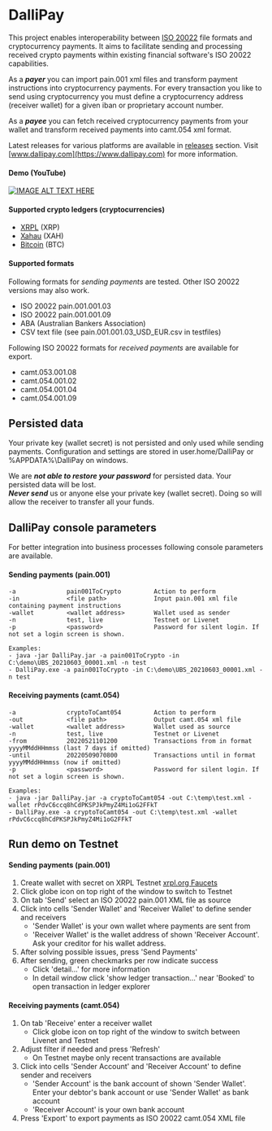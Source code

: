 ﻿# DalliPay

This project enables interoperability between [ISO 20022](https://www.iso20022.org) file formats and cryptocurrency payments. It aims to facilitate sending and processing received crypto payments within existing financial software's ISO 20022 capabilities.

As a ***payer*** you can import pain.001 xml files and transform payment instructions into cryptocurrency payments. For every transaction you like to send using cryptocurrency you must define a cryptocurrency address (receiver wallet) for a given iban or proprietary account number.

As a ***payee*** you can fetch received cryptocurrency payments from your wallet and transform received payments into camt.054 xml format.

Latest releases for various platforms are available in [releases](https://github.com/radynamics/DalliPay/releases) section. Visit [www.dallipay.com](https://www.dallipay.com) for more information.

#### Demo (YouTube)
[![IMAGE ALT TEXT HERE](https://img.youtube.com/vi/0zHE5hLu2U8/0.jpg)](https://www.youtube.com/watch?v=0zHE5hLu2U8)

#### Supported crypto ledgers (cryptocurrencies)
- [XRPL](https://xrpl.org/) (XRP)
- [Xahau](https://xahau.network) (XAH)
- [Bitcoin](https://bitcoin.org) (BTC)

#### Supported formats
Following formats for *sending payments* are tested. Other ISO 20022 versions may also work.
- ISO 20022 pain.001.001.03
- ISO 20022 pain.001.001.09
- ABA (Australian Bankers Association)
- CSV text file (see pain.001.001.03_USD_EUR.csv in testfiles)

Following ISO 20022 formats for *received payments* are available for export.
- camt.053.001.08
- camt.054.001.02
- camt.054.001.04
- camt.054.001.09

## Persisted data
Your private key (wallet secret) is not persisted and only used while sending payments. Configuration and settings are stored in user.home/DalliPay or %APPDATA%\DalliPay on windows.

We are ***not able to restore your password*** for persisted data. Your persisted data will be lost.  
***Never send*** us or anyone else your private key (wallet secret). Doing so will allow the receiver to transfer all your funds.

## DalliPay console parameters
For better integration into business processes following console parameters are available.
#### Sending payments (pain.001)
```
-a              pain001ToCrypto         Action to perform
-in             <file path>             Input pain.001 xml file containing payment instructions
-wallet         <wallet address>        Wallet used as sender
-n              test, live              Testnet or Livenet
-p              <password>              Password for silent login. If not set a login screen is shown.

Examples:
- java -jar DalliPay.jar -a pain001ToCrypto -in C:\demo\UBS_20210603_00001.xml -n test
- DalliPay.exe -a pain001ToCrypto -in C:\demo\UBS_20210603_00001.xml -n test
```
#### Receiving payments (camt.054)
```
-a              cryptoToCamt054         Action to perform
-out            <file path>             Output camt.054 xml file
-wallet         <wallet address>        Wallet used as source
-n              test, live              Testnet or Livenet
-from           20220521101200          Transactions from in format yyyyMMddHHmmss (last 7 days if omitted)
-until          20220509070800          Transactions until in format yyyyMMddHHmmss (now if omitted)
-p              <password>              Password for silent login. If not set a login screen is shown.

Examples:
- java -jar DalliPay.jar -a cryptoToCamt054 -out C:\temp\test.xml -wallet rPdvC6ccq8hCdPKSPJkPmyZ4Mi1oG2FFkT
- DalliPay.exe -a cryptoToCamt054 -out C:\temp\test.xml -wallet rPdvC6ccq8hCdPKSPJkPmyZ4Mi1oG2FFkT
```
## Run demo on Testnet
#### Sending payments (pain.001)
1. Create wallet with secret on XRPL Testnet [xrpl.org Faucets](https://www.xrpl.org/xrp-testnet-faucet.html)
2. Click globe icon on top right of the window to switch to Testnet
3. On tab \'Send\' select an ISO 20022 pain.001 XML file as source
4. Click into cells \'Sender Wallet\' and \'Receiver Wallet\' to define sender and receivers
    - \'Sender Wallet\' is your own wallet where payments are sent from 
    - \'Receiver Wallet\' is the wallet address of shown \'Receiver Account\'. Ask your creditor for his wallet address.
5. After solving possible issues, press \'Send Payments\'
6. After sending, green checkmarks per row indicate success
    - Click \'detail...\' for more information
    - In detail window click \'show ledger transaction...\' near \'Booked\' to open transaction in ledger explorer


#### Receiving payments (camt.054)
1. On tab \'Receive\' enter a receiver wallet
    - Click globe icon on top right of the window to switch between Livenet and Testnet
2. Adjust filter if needed and press \'Refresh\'
    - On Testnet maybe only recent transactions are available
3. Click into cells \'Sender Account\' and \'Receiver Account\' to define sender and receivers
    - \'Sender Account\' is the bank account of shown \'Sender Wallet\'. Enter your debtor's bank account or use \'Sender Wallet\' as bank account
    - \'Receiver Account\' is your own bank account
4. Press \'Export\' to export payments as ISO 20022 camt.054 XML file